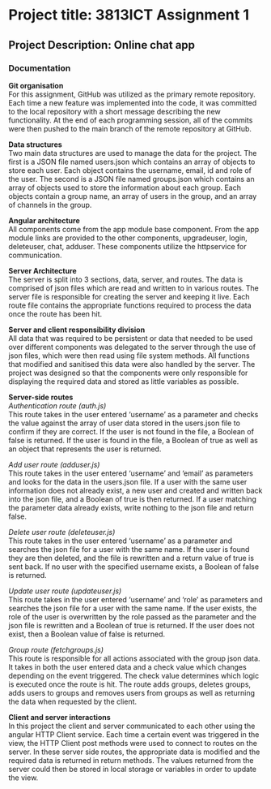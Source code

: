 # Project title: 3813ICT Assignment 1
## Project Description: Online chat app
### Documentation
**Git organisation**  
For this assignment, GitHub was utilized as the primary remote repository. Each time a new feature was implemented into the code, it was committed to the local repository with a short message describing the new functionality. At the end of each programming session, all of the commits were then pushed to the main branch of the remote repository at GitHub. 

**Data structures**  
Two main data structures are used to manage the data for the project. The first is a JSON file named users.json which contains an array of objects to store each user. Each object contains the username, email, id and role of the user. The second is a JSON file named groups.json which contains an array of objects used to store the information about each group. Each objects contain a group name, an array of users in the group, and an array of channels in the group.

**Angular architecture**  
All components come from the app module base component. From the app module links are provided to the other components, upgradeuser, login, deleteuser, chat, adduser. These components utilize the httpservice for communication. 

**Server Architecture**  
The server is split into 3 sections, data, server, and routes. The data is comprised of json files which are read and written to in various routes. The server file is responsible for creating the server and keeping it live. Each route file contains the appropriate functions required to process the data once the route has been hit.

**Server and client responsibility division**  
All data that was required to be persistent or data that needed to be used over different components was delegated to the server through the use of json files, which were then read using file system methods. All functions that modified and sanitised this data were also handled by the server. The project was designed so that the components were only responsible for displaying the required data and stored as little variables as possible.

**Server-side routes**  
_Authentication route (auth.js)_  
This route takes in the user entered ‘username’ as a parameter and checks the value against the array of user data stored in the users.json file to confirm if they are correct. If the user is not found in the file, a Boolean of false is returned. If the user is found in the file, a Boolean of true as well as an object that represents the user is returned.

_Add user route (adduser.js)_  
This route takes in the user entered ‘username’ and ‘email’ as parameters and looks for the data in the users.json file. If a user with the same user information does not already exist, a new user and created and written back into the json file, and a Boolean of true is then returned. If a user matching the parameter data already exists, write nothing to the json file and return false.

_Delete user route (deleteuser.js)_  
This route takes in the user entered ‘username’ as a parameter and searches the json file for a user with the same name. If the user is found they are then deleted, and the file is rewritten and a return value of true is sent back. If no user with the specified username exists, a Boolean of false is returned.

_Update user route (updateuser.js)_  
This route takes in the user entered ‘username’ and ‘role’ as parameters and searches the json file for a user with the same name. If the user exists, the role of the user is overwritten by the role passed as the parameter and the json file is rewritten and a Boolean of true is returned. If the user does not exist, then a Boolean value of false is returned.

_Group route (fetchgroups.js)_  
This route is responsible for all actions associated with the group json data. It takes in both the user entered data and a check value which changes depending on the event triggered. The check value determines which logic is executed once the route is hit. The route adds groups, deletes groups, adds users to groups and removes users from groups as well as returning the data when requested by the client. 

**Client and server interactions**  
In this project the client and server communicated to each other using the angular HTTP Client service. Each time a certain event was triggered in the view, the HTTP Client post methods were used to connect to routes on the server. In these server side routes, the appropriate data is modified and the required data is returned in return methods. The values returned from the server could then be stored in local storage or variables in order to update the view.
